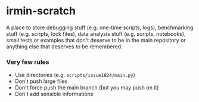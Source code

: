 # irmin-scratch

A place to store debugging stuff (e.g. one-time scripts, logs), benchmarking stuff (e.g. scripts, lock files), data analysis stuff (e.g. scripts, notebooks), small tests or examples that don't deserve to be in the main repository or anything else that deserves to be remembered.

### Very few rules

- Use directories (e.g. `scripts/issue1824/main.py`)
- Don't push large files
- Don't force push the main branch (but you may push on it)
- Don't add sensible informations

